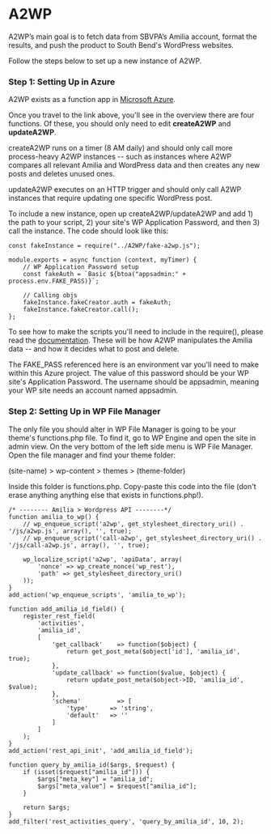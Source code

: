 # A2WP
A2WP’s main goal is to fetch data from SBVPA’s Amilia account, format the results, and push the product to South Bend's WordPress websites. 

Follow the steps below to set up a new instance of A2WP.

### Step 1: Setting Up in Azure
A2WP exists as a function app in [Microsoft Azure](https://portal.azure.com/#@southbendin2.onmicrosoft.com/resource/subscriptions/1e53e397-32bd-4d3a-80d2-c3823b6a084d/resourceGroups/a2wp_group/providers/Microsoft.Web/sites/a2wp/appServices).

Once you travel to the link above, you'll see in the overview there are four functions. Of these, you should only need to edit **createA2WP** and **updateA2WP**. 

createA2WP runs on a timer (8 AM daily) and should only call more process-heavy A2WP instances -- such as instances where A2WP compares all relevant Amilia and WordPress data and then creates any new posts and deletes unused ones. 

updateA2WP executes on an HTTP trigger and should only call A2WP instances that require updating one specific WordPress post. 

To include a new instance, open up createA2WP/updateA2WP and add 1) the path to your script, 2) your site's WP Application Password, and then 3) call the instance. The code should look like this: 

```
const fakeInstance = require("../A2WP/fake-a2wp.js"); 

module.exports = async function (context, myTimer) {
    // WP Application Password setup
    const fakeAuth = `Basic ${btoa("appsadmin:" + process.env.FAKE_PASS)}`; 

    // Calling objs
    fakeInstance.fakeCreator.auth = fakeAuth; 
    fakeInstance.fakeCreator.call(); 
};
```

To see how to make the scripts you'll need to include in the require(), please read the [documentation](#). These will be how A2WP manipulates the Amilia data -- and how it decides what to post and delete. 

The FAKE_PASS referenced here is an environment var you'll need to make within this Azure project. The value of this password should be your WP site's Application Password. The username should be appsadmin, meaning your WP site needs an account named appsadmin. 

### Step 2: Setting Up in WP File Manager
The only file you should alter in WP File Manager is going to be your theme's functions.php file. To find it, go to WP Engine and open the site in admin view. On the very bottom of the left side menu is WP File Manager. Open the file manager and find your theme folder: 

(site-name) > wp-content > themes > (theme-folder)

Inside this folder is functions.php. Copy-paste this code into the file (don't erase anything anything else that exists in functions.php!). 

```
/* -------- Amilia > Wordpress API --------*/
function amilia_to_wp() {
	// wp_enqueue_script('a2wp', get_stylesheet_directory_uri() . '/js/a2wp.js', array(), '', true); 
	// wp_enqueue_script('call-a2wp', get_stylesheet_directory_uri() . '/js/call-a2wp.js', array(), '', true); 

	wp_localize_script('a2wp', 'apiData', array(
    	'nonce' => wp_create_nonce('wp_rest'),
        'path' => get_stylesheet_directory_uri()
    )); 
}
add_action('wp_enqueue_scripts', 'amilia_to_wp'); 

function add_amilia_id_field() {
    register_rest_field(
		'activities', 
		'amilia_id', 
		[
			'get_callback'    => function($object) {
				return get_post_meta($object['id'], 'amilia_id', true);
			}, 
            'update_callback' => function($value, $object) {
                return update_post_meta($object->ID, 'amilia_id', $value); 
            }, 
            'schema'          => [
                'type'      => 'string', 
                'default'   => ''
            ]
		]
	); 
}
add_action('rest_api_init', 'add_amilia_id_field');

function query_by_amilia_id($args, $request) {
	if (isset($request["amilia_id"])) {
		$args["meta_key"] = "amilia_id"; 
		$args["meta_value"] = $request["amilia_id"]; 
	}

	return $args; 
}
add_filter('rest_activities_query', 'query_by_amilia_id', 10, 2); 
```
